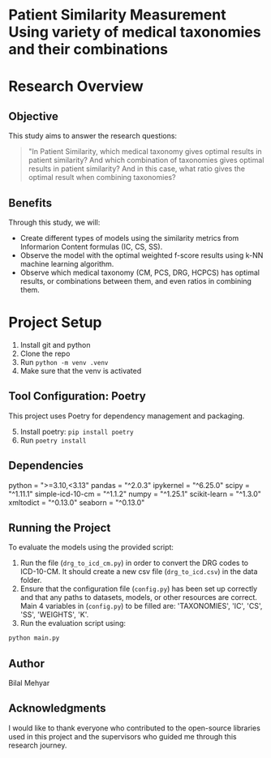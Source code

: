 # Patient Similarity Measurement Using variety of medical taxonomies and their combinations
# Research Overview


## Objective
This study aims to answer the research questions:

> "In Patient Similarity, which medical taxonomy gives optimal results in patient similarity? And which combination of taxonomies gives optimal results in patient similarity? And in this case, what ratio gives the optimal result when combining taxonomies?

## Benefits
Through this study, we will:
- Create different types of models using the similarity metrics from Informarion Content formulas (IC, CS, SS).
- Observe the model with the optimal weighted f-score results using k-NN machine learning algorithm.
- Observe which medical taxonomy (CM, PCS, DRG, HCPCS) has optimal results, or combinations between them, and even ratios in combining them.


# Project Setup

1. Install git and python
2. Clone the repo
3. Run `python -m venv .venv`
4. Make sure that the venv is activated

## Tool Configuration: Poetry
This project uses Poetry for dependency management and packaging.

5. Install poetry: `pip install poetry`
6. Run `poetry install`

## Dependencies
python = ">=3.10,<3.13"
pandas = "^2.0.3"
ipykernel = "^6.25.0"
scipy = "^1.11.1"
simple-icd-10-cm = "^1.1.2"
numpy = "^1.25.1"
scikit-learn = "^1.3.0"
xmltodict = "^0.13.0"
seaborn = "^0.13.0"

## Running the Project
To evaluate the models using the provided script:

1. Run the file (`drg_to_icd_cm.py`) in order to convert the DRG codes to ICD-10-CM. It should create a new csv file (`drg_to_icd.csv`) in the data folder.
2. Ensure that the configuration file (`config.py`) has been set up correctly and that any paths to datasets, models, or other resources are correct. Main 4 variables in (`config.py`) to be filled are: 'TAXONOMIES', 'IC', 'CS', 'SS', 'WEIGHTS', 'K'.
3. Run the evaluation script using:
```bash
python main.py  
```

## Author
Bilal Mehyar

## Acknowledgments
I would like to thank everyone who contributed to the open-source libraries used in this project and the supervisors who guided me through this research journey.
